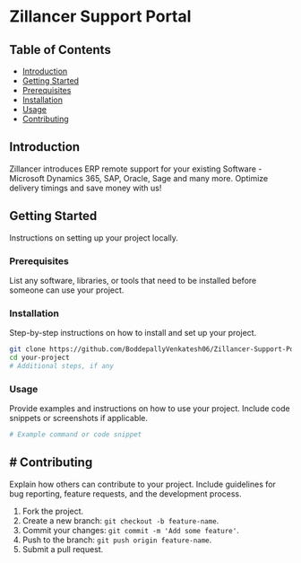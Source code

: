 # Zillancer Support Portal

## Table of Contents

- [Introduction](#introduction)
- [Getting Started](#getting-started)
- [Prerequisites](#prerequisites)
- [Installation](#installation)
- [Usage](#usage)
- [Contributing](#contributing)

## Introduction

Zillancer introduces ERP remote support for your existing Software - Microsoft Dynamics 365, SAP, Oracle, Sage and many more. Optimize delivery timings and save money with us!

## Getting Started

Instructions on setting up your project locally.

### Prerequisites

List any software, libraries, or tools that need to be installed before someone can use your project.

### Installation

Step-by-step instructions on how to install and set up your project.

```bash
git clone https://github.com/BoddepallyVenkatesh06/Zillancer-Support-Portal.git
cd your-project
# Additional steps, if any
```

### Usage

Provide examples and instructions on how to use your project. Include code snippets or screenshots if applicable.

```bash
# Example command or code snippet
```

## # Contributing

Explain how others can contribute to your project. Include guidelines for bug reporting, feature requests, and the development process.

1. Fork the project.
2. Create a new branch: `git checkout -b feature-name`.
3. Commit your changes: `git commit -m 'Add some feature'`.
4. Push to the branch: `git push origin feature-name`.
5. Submit a pull request.

